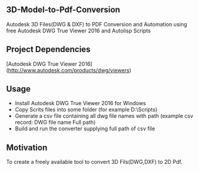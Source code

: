 ## 3D-Model-to-Pdf-Conversion

Autodesk 3D Files(DWG & DXF) to PDF Conversion and Automation using free Autodesk DWG True Viewer 2016 and Autolisp Scripts

## Project Dependencies

[Autodesk DWG True Viewer 2016] (http://www.autodesk.com/products/dwg/viewers) 


## Usage

* Install Autodesk DWG True Viewer 2016 for Windows
* Copy Scrits files into some folder (for example D:\Scripts\)
* Generate a csv file containing all dwg file names with path (example csv record: DWG file name Full path)
* Build and run the converter supplying full path of csv file

## Motivation

To create a freely available tool to convert 3D Fils(DWG,DXF) to 2D Pdf.






